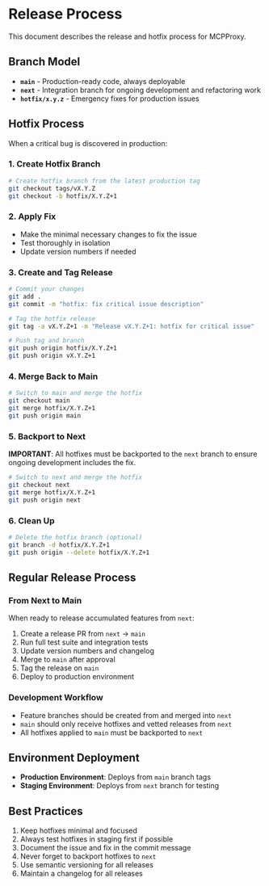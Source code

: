 # Release Process

This document describes the release and hotfix process for MCPProxy.

## Branch Model

- **`main`** - Production-ready code, always deployable
- **`next`** - Integration branch for ongoing development and refactoring work
- **`hotfix/x.y.z`** - Emergency fixes for production issues

## Hotfix Process

When a critical bug is discovered in production:

### 1. Create Hotfix Branch
```bash
# Create hotfix branch from the latest production tag
git checkout tags/vX.Y.Z
git checkout -b hotfix/X.Y.Z+1
```

### 2. Apply Fix
- Make the minimal necessary changes to fix the issue
- Test thoroughly in isolation
- Update version numbers if needed

### 3. Create and Tag Release
```bash
# Commit your changes
git add .
git commit -m "hotfix: fix critical issue description"

# Tag the hotfix release
git tag -a vX.Y.Z+1 -m "Release vX.Y.Z+1: hotfix for critical issue"

# Push tag and branch
git push origin hotfix/X.Y.Z+1
git push origin vX.Y.Z+1
```

### 4. Merge Back to Main
```bash
# Switch to main and merge the hotfix
git checkout main
git merge hotfix/X.Y.Z+1
git push origin main
```

### 5. Backport to Next
**IMPORTANT**: All hotfixes must be backported to the `next` branch to ensure ongoing development includes the fix.

```bash
# Switch to next and merge the hotfix
git checkout next  
git merge hotfix/X.Y.Z+1
git push origin next
```

### 6. Clean Up
```bash
# Delete the hotfix branch (optional)
git branch -d hotfix/X.Y.Z+1
git push origin --delete hotfix/X.Y.Z+1
```

## Regular Release Process

### From Next to Main
When ready to release accumulated features from `next`:

1. Create a release PR from `next` → `main`
2. Run full test suite and integration tests
3. Update version numbers and changelog
4. Merge to `main` after approval
5. Tag the release on `main`
6. Deploy to production environment

### Development Workflow
- Feature branches should be created from and merged into `next`
- `main` should only receive hotfixes and vetted releases from `next`
- All hotfixes applied to `main` must be backported to `next`

## Environment Deployment

- **Production Environment**: Deploys from `main` branch tags
- **Staging Environment**: Deploys from `next` branch for testing

## Best Practices

1. Keep hotfixes minimal and focused
2. Always test hotfixes in staging first if possible
3. Document the issue and fix in the commit message
4. Never forget to backport hotfixes to `next`
5. Use semantic versioning for all releases
6. Maintain a changelog for all releases
